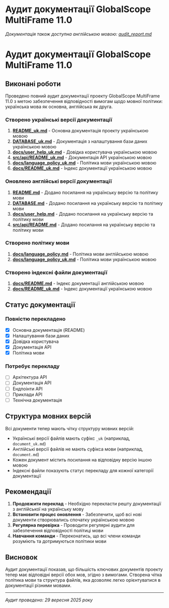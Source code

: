 # Аудит документації GlobalScope MultiFrame 11.0

*Документація також доступна англійською мовою: [audit_report.md](audit_report.md)*

# Аудит документації GlobalScope MultiFrame 11.0

## Виконані роботи

Проведено повний аудит документації проекту GlobalScope MultiFrame 11.0 з метою забезпечення відповідності вимогам щодо мовної політики: українська мова як основна, англійська як друга.

### Створено українські версії документації

1. **[README_uk.md](../README_uk.md)** - Основна документація проекту українською мовою
2. **[DATABASE_uk.md](../DATABASE_uk.md)** - Документація з налаштування бази даних українською мовою
3. **[docs/user_help_uk.md](user_help_uk.md)** - Довідка користувача українською мовою
4. **[src/api/README_uk.md](../src/api/README_uk.md)** - Документація API українською мовою
5. **[docs/language_policy_uk.md](language_policy_uk.md)** - Політика мови українською мовою
6. **[docs/README_uk.md](README_uk.md)** - Індекс документації українською мовою

### Оновлено англійські версії документації

1. **[README.md](../README.md)** - Додано посилання на українську версію та політику мови
2. **[DATABASE.md](../DATABASE.md)** - Додано посилання на українську версію та політику мови
3. **[docs/user_help.md](user_help.md)** - Додано посилання на українську версію та політику мови
4. **[src/api/README.md](../src/api/README.md)** - Додано посилання на українську версію та політику мови

### Створено політику мови

1. **[docs/language_policy.md](language_policy.md)** - Політика мови англійською мовою
2. **[docs/language_policy_uk.md](language_policy_uk.md)** - Політика мови українською мовою

### Створено індексні файли документації

1. **[docs/README.md](README.md)** - Індекс документації англійською мовою
2. **[docs/README_uk.md](README_uk.md)** - Індекс документації українською мовою

## Статус документації

### Повністю перекладено
- [x] Основна документація (README)
- [x] Налаштування бази даних
- [x] Довідка користувача
- [x] Документація API
- [x] Політика мови

### Потребує перекладу
- [ ] Архітектура API
- [ ] Документація API
- [ ] Ендпоінти API
- [ ] Приклади API
- [ ] Технічна документація

## Структура мовних версій

Всі документи тепер мають чітку структуру мовних версій:
- Українські версії файлів мають суфікс `_uk` (наприклад, `document_uk.md`)
- Англійські версії файлів не мають суфікса мови (наприклад, `document.md`)
- Кожен документ містить посилання на відповідну версію іншою мовою
- Індексні файли показують статус перекладу для кожної категорії документації

## Рекомендації

1. **Продовжити переклад** - Необхідно перекласти решту документації з англійської на українську мову
2. **Встановити процес оновлення** - Забезпечити, щоб всі нові документи створювались спочатку українською мовою
3. **Регулярна перевірка** - Проводити регулярні аудити для забезпечення відповідності політиці мови
4. **Навчання команди** - Переконатись, що всі члени команди розуміють та дотримуються політики мови

## Висновок

Аудит документації показав, що більшість ключових документів проекту тепер має відповідні версії обох мов, згідно з вимогами. Створена чітка політика мови та структура файлів, яка дозволяє легко орієнтуватися в документації різними мовами.

---

*Аудит проведено: 29 вересня 2025 року*